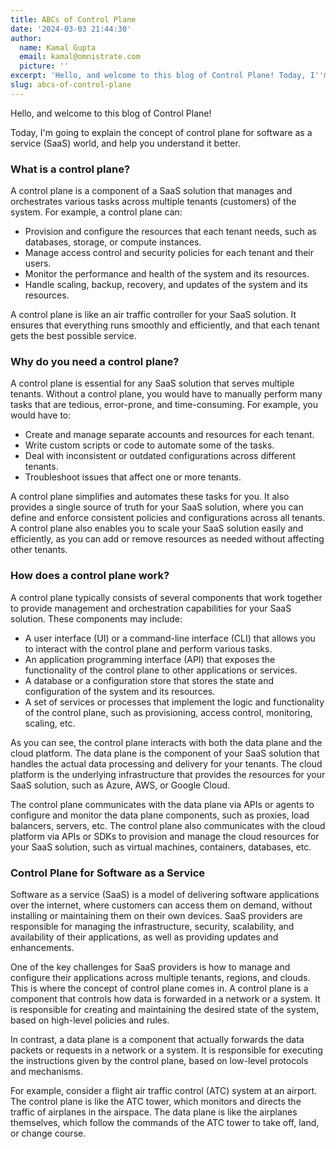 ```yaml
---
title: ABCs of Control Plane
date: '2024-03-03 21:44:30'
author:
  name: Kamal Gupta
  email: kamal@omnistrate.com
  picture: ''
excerpt: 'Hello, and welcome to this blog of Control Plane! Today, I''m going to explain the concept of control plane for software as a service (SaaS) world, and help you understand it better.'
slug: abcs-of-control-plane
---
```


Hello, and welcome to this blog of Control Plane! 

Today, I'm going to explain the concept of control plane for software as a service (SaaS) world, and help you understand it better.


### What is a control plane?


A control plane is a component of a SaaS solution that manages and orchestrates various tasks across multiple tenants (customers) of the system. For example, a control plane can:

- Provision and configure the resources that each tenant needs, such as databases, storage, or compute instances.
- Manage access control and security policies for each tenant and their users.
- Monitor the performance and health of the system and its resources.
- Handle scaling, backup, recovery, and updates of the system and its resources.

A control plane is like an air traffic controller for your SaaS solution. It ensures that everything runs smoothly and efficiently, and that each tenant gets the best possible service.


### Why do you need a control plane?


A control plane is essential for any SaaS solution that serves multiple tenants. Without a control plane, you would have to manually perform many tasks that are tedious, error-prone, and time-consuming. For example, you would have to:

- Create and manage separate accounts and resources for each tenant.
- Write custom scripts or code to automate some of the tasks.
- Deal with inconsistent or outdated configurations across different tenants.
- Troubleshoot issues that affect one or more tenants.

A control plane simplifies and automates these tasks for you. It also provides a single source of truth for your SaaS solution, where you can define and enforce consistent policies and configurations across all tenants. A control plane also enables you to scale your SaaS solution easily and efficiently, as you can add or remove resources as needed without affecting other tenants.


### How does a control plane work?


A control plane typically consists of several components that work together to provide management and orchestration capabilities for your SaaS solution. These components may include:

- A user interface (UI) or a command-line interface (CLI) that allows you to interact with the control plane and perform various tasks.
- An application programming interface (API) that exposes the functionality of the control plane to other applications or services.
- A database or a configuration store that stores the state and configuration of the system and its resources.
- A set of services or processes that implement the logic and functionality of the control plane, such as provisioning, access control, monitoring, scaling, etc.

As you can see, the control plane interacts with both the data plane and the cloud platform. The data plane is the component of your SaaS solution that handles the actual data processing and delivery for your tenants. The cloud platform is the underlying infrastructure that provides the resources for your SaaS solution, such as Azure, AWS, or Google Cloud.

The control plane communicates with the data plane via APIs or agents to configure and monitor the data plane components, such as proxies, load balancers, servers, etc. The control plane also communicates with the cloud platform via APIs or SDKs to provision and manage the cloud resources for your SaaS solution, such as virtual machines, containers, databases, etc.


### Control Plane for Software as a Service


Software as a service (SaaS) is a model of delivering software applications over the internet, where customers can access them on demand, without installing or maintaining them on their own devices. SaaS providers are responsible for managing the infrastructure, security, scalability, and availability of their applications, as well as providing updates and enhancements.

One of the key challenges for SaaS providers is how to manage and configure their applications across multiple tenants, regions, and clouds. This is where the concept of control plane comes in. A control plane is a component that controls how data is forwarded in a network or a system. It is responsible for creating and maintaining the desired state of the system, based on high-level policies and rules.

In contrast, a data plane is a component that actually forwards the data packets or requests in a network or a system. It is responsible for executing the instructions given by the control plane, based on low-level protocols and mechanisms.

For example, consider a flight air traffic control (ATC) system at an airport. The control plane is like the ATC tower, which monitors and directs the traffic of airplanes in the airspace. The data plane is like the airplanes themselves, which follow the commands of the ATC tower to take off, land, or change course.
